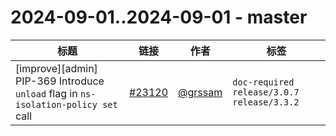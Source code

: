 # 2024-09-01..2024-09-01 - master
| 标题 | 链接 | 作者 | 标签 |
| - | :--: | :--: | - |
| [improve][admin] PIP-369 Introduce `unload` flag in `ns-isolation-policy set` call | [#23120](https://github.com/apache/pulsar/pull/23120) | [@grssam](https://github.com/grssam) | `doc-required` `release/3.0.7` `release/3.3.2`  | 
